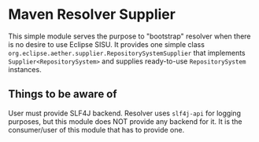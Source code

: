 # Maven Resolver Supplier

This simple module serves the purpose to "bootstrap" resolver when there is no desire to use Eclipse SISU. It provides
one simple class `org.eclipse.aether.supplier.RepositorySystemSupplier` that implements `Supplier<RepositorySystem>`
and supplies ready-to-use `RepositorySystem` instances.

## Things to be aware of

User must provide SLF4J backend. Resolver uses `slf4j-api` for logging purposes, but this module does NOT provide any 
backend for it. It is the consumer/user of this module that has to provide one.
